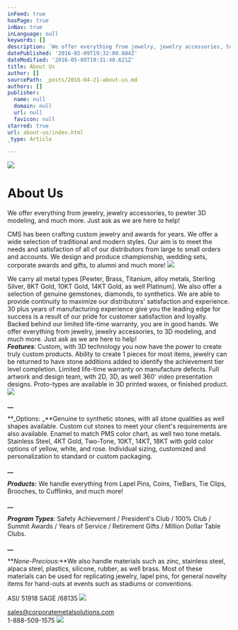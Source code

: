 ```yaml
---
inFeed: true
hasPage: true
inNav: true
inLanguage: null
keywords: []
description: 'We offer everything from jewelry, jewelry accessories, to pewter 3D modeling, and much more. Just ask as we are here to help!'
datePublished: '2016-05-09T19:32:00.884Z'
dateModified: '2016-05-09T19:31:40.621Z'
title: About Us
author: []
sourcePath: _posts/2016-04-21-about-us.md
authors: []
publisher:
  name: null
  domain: null
  url: null
  favicon: null
starred: true
url: about-us/index.html
_type: Article

---
```

![](https://the-grid-user-content.s3-us-west-2.amazonaws.com/fc0fb3b9-7a87-4db7-8313-356f660f62cd.jpg)

# About Us

We offer everything from jewelry, jewelry accessories, to pewter 3D modeling, and much more. Just ask as we are here to help!

CMS has been crafting custom jewelry and awards for years. We offer a wide selection of traditional and modern styles. Our aim is to meet the needs and satisfaction of all of our distributors from large to small orders and accounts. We design and produce championship, wedding sets, corporate awards and gifts, to alumni and much more!
![](https://the-grid-user-content.s3-us-west-2.amazonaws.com/51453a73-c13b-4109-9466-5c246d509db1.jpg)

We carry all metal types \[Pewter, Brass, Titanium, alloy metals, Sterling Silver, 8KT Gold, 10KT Gold, 14KT Gold, as well Platinum\]. We also offer a selection of genuine gemstones, diamonds, to synthetics. We are able to provide continuity to maximize our distributors' satisfaction and experience. 30 plus years of manufacturing experience give you the leading edge for success is a result of our pride for customer satisfaction and loyalty. Backed behind our limited life-time warranty, you are in good hands. We offer everything from jewelry, jewelry accessories, to 3D modeling, and much more. Just ask as we are here to help!  
**_Features_**: Custom, with 3D technology you now have the power to create truly custom products. Ability to create 1 pieces for most items, jewelry can be returned to have stone additions added to identify the achievement tier level completion. Limited life-time warranty on manufacture defects. Full artwork and design team, with 2D, 3D, as well 360' video presentation designs. Proto-types are available in 3D printed waxes, or finished product.
![](https://the-grid-user-content.s3-us-west-2.amazonaws.com/4ccead36-3bb3-477a-9246-fcc212a1b1d6.jpg)

**__**

**_Options: _**Genuine to synthetic stones, with all stone qualities as well shapes available. Custom cut stones to meet your client's requirements are also available. Enamel to match PMS color chart, as well two tone metals. Stainless Steel, 4KT Gold, Two-Tone, 10KT, 14KT, 18KT with gold color options of yellow, white, and rose. Individual sizing, customized and personalization to standard or custom packaging.

**__**

**_Products:_** We handle everything from Lapel Pins, Coins, TieBars, Tie Clips, Brooches, to Cufflinks, and much more!

**__**

**_Program Types_**: Safety Achievement / President's Club / 100% Club / Summit Awards / Years of Service / Retirement Gifts / Million Dollar Table Clubs.

**__**

**_None-Precious:_**We also handle materials such as zinc, stainless steel, alpaca steel, plastics, silicone, rubber, as well brass. Most of these materials can be used for replicating jewelry, lapel pins, for general novelty items for hand-outs at events such as stadiums or conventions.

ASI/ 51918 SAGE /68135
![](https://the-grid-user-content.s3-us-west-2.amazonaws.com/0cf376fd-8fe6-4bb5-b39b-a43633087373.jpg)

sales@corporatemetalsolutions.com  
1-888-509-1575
![](https://the-grid-user-content.s3-us-west-2.amazonaws.com/d36812dd-39e9-4da4-9ca6-02b0ef17db09.jpg)